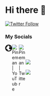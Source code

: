 # Hi there 👋

[![Twitter Follow](https://img.shields.io/twitter/follow/Pineman834?color=1DA1F2&logo=twitter&style=for-the-badge)](https://twitter.com/intent/follow?original_referer=https%3A%2F%2Fgithub.com%2FPineman834&screen_name=Pineman834)

### My Socials

[<img align="left" alt="pinehack.tech" width="22px" src="https://raw.githubusercontent.com/iconic/open-iconic/master/svg/globe.svg" />][website]
[<img align="left" alt="Pineman | YouTube" width="22px" src="https://cdn.jsdelivr.net/npm/simple-icons@v3/icons/youtube.svg" />][youtube]
[<img align="left" alt="Pineman | Twitter" width="22px" src="https://cdn.jsdelivr.net/npm/simple-icons@v3/icons/twitter.svg" />][twitter]

<br />
<br />

<p><img src="https://github-readme-stats.vercel.app/api?username=Pineman420&show_icons=true&theme=dark"></p>
<p><img src="https://github-readme-stats.vercel.app/api/top-langs/?username=Pineman420&layout=compact&theme=dark"></p>

[website]: http://pinehack.tech
[twitter]: https://twitter.com/Pineman834
[youtube]: https://www.youtube.com/channel/UCW3lyrIlR5AJgIbNGOkMR3w
